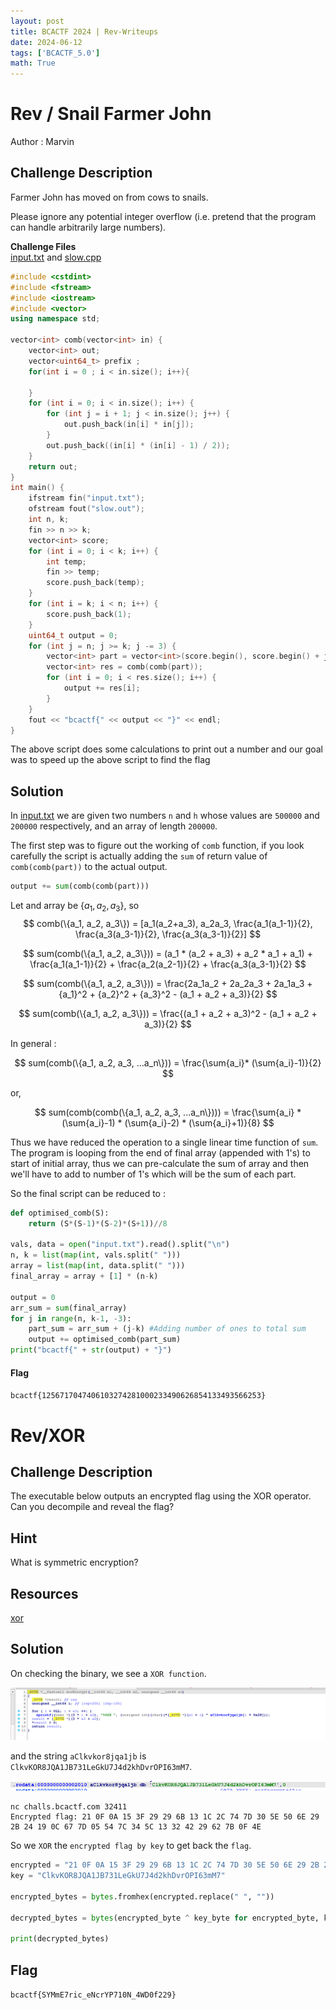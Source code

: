 ```yaml
---
layout: post
title: BCACTF 2024 | Rev-Writeups
date: 2024-06-12
tags: ['BCACTF_5.0']
math: True
---
```



# Rev / Snail Farmer John 
Author : Marvin 

## Challenge Description 
Farmer John has moved on from cows to snails.

Please ignore any potential integer overflow (i.e. pretend that the program can handle arbitrarily large numbers).

**Challenge Files**   
[input.txt]('../assets/rev/input.txt') and [slow.cpp](../assets/rev/slow.cpp)  

```C++
#include <cstdint>
#include <fstream>
#include <iostream>
#include <vector>
using namespace std;

vector<int> comb(vector<int> in) {
    vector<int> out;
    vector<uint64_t> prefix ; 
    for(int i = 0 ; i < in.size(); i++){
    	
    }
    for (int i = 0; i < in.size(); i++) {
        for (int j = i + 1; j < in.size(); j++) {
            out.push_back(in[i] * in[j]);
        }
        out.push_back((in[i] * (in[i] - 1) / 2));
    }
    return out;
}
int main() {
    ifstream fin("input.txt");
    ofstream fout("slow.out");
    int n, k;
    fin >> n >> k;
    vector<int> score;
    for (int i = 0; i < k; i++) {
        int temp;
        fin >> temp;
        score.push_back(temp);
    }
    for (int i = k; i < n; i++) {
        score.push_back(1);
    }
    uint64_t output = 0;
    for (int j = n; j >= k; j -= 3) {
        vector<int> part = vector<int>(score.begin(), score.begin() + j);
        vector<int> res = comb(comb(part));
        for (int i = 0; i < res.size(); i++) {
            output += res[i];
        }
    }
    fout << "bcactf{" << output << "}" << endl;
}
``` 
The above script does some calculations to print out a number and our goal was to speed up the above script to find the flag 

## Solution 

In [input.txt](../assets/rev//input.txt) we are given two numbers `n` and `h` whose values are `500000` and `200000` respectively, and an array of length `200000`.    

The first step was to figure out the working of `comb` function, if you look carefully the script is actually adding the `sum` of return value of `comb(comb(part))` to the actual output. 
```python
output += sum(comb(comb(part)))
```

Let and array be $\{a_1, a_2, a_3\}$, so 
$$
comb(\{a_1, a_2, a_3\}) = [a_1(a_2+a_3), a_2a_3, \frac{a_1(a_1-1)}{2}, \frac{a_3(a_3-1)}{2}, \frac{a_3(a_3-1)}{2}]
$$

$$
sum(comb(\{a_1, a_2, a_3\})) = (a_1 * (a_2 + a_3) + a_2 * a_1 + a_1) + \frac{a_1(a_1-1)}{2} + \frac{a_2(a_2-1)}{2} + \frac{a_3(a_3-1)}{2}
$$

$$
sum(comb(\{a_1, a_2, a_3\})) = \frac{2a_1a_2 + 2a_2a_3 + 2a_1a_3 + {a_1}^2 + {a_2}^2 + {a_3}^2 - (a_1 + a_2 + a_3)}{2}
$$

$$
sum(comb(\{a_1, a_2, a_3\})) = \frac{(a_1 + a_2 + a_3)^2 - (a_1 + a_2 + a_3)}{2}  
$$
  
In general :    

$$
sum(comb(\{a_1, a_2, a_3, ...a_n\})) = \frac{\sum{a_i}* (\sum{a_i}-1)}{2} 
$$   

or, 

$$
sum(comb(comb(\{a_1, a_2, a_3, ...a_n\}))) = \frac{\sum{a_i} * (\sum{a_i}-1) * (\sum{a_i}-2) * (\sum{a_i}+1)}{8}
$$     

Thus we have reduced the operation to a single linear time function of `sum`. The program is looping from the end of final array (appended with 1's) to start of initial array, thus we can pre-calculate the sum of array and then we'll have to add to number of 1's which will be the sum of each part. 

So the final script can be reduced to : 
```python
def optimised_comb(S):
    return (S*(S-1)*(S-2)*(S+1))//8

vals, data = open("input.txt").read().split("\n")
n, k = list(map(int, vals.split(" ")))
array = list(map(int, data.split(" ")))
final_array = array + [1] * (n-k) 

output = 0 
arr_sum = sum(final_array)
for j in range(n, k-1, -3):
    part_sum = arr_sum + (j-k) #Adding number of ones to total sum 
    output += optimised_comb(part_sum)
print("bcactf{" + str(output) + "}") 
```  

#### Flag 
`bcactf{1256717047406103274281000233490626854133493566253}`

# Rev/XOR
## Challenge Description
The executable below outputs an encrypted flag using the XOR operator. Can you decompile and reveal the flag?

## Hint
What is symmetric encryption?

## Resources
[xor](../assets/scripts/xor/xor)

## Solution
On checking the binary, we see a `XOR function`.

![alt text](./assets/images/rev-XOR/xorEncrypt.png)

and the string `aClkvkor8jqa1jb` is `ClkvKOR8JQA1JB731LeGkU7J4d2khDvrOPI63mM7`.

![alt text](./assets/images/rev-XOR/key.png)

``` console
nc challs.bcactf.com 32411
Encrypted flag: 21 0F 0A 15 3F 29 29 6B 13 1C 2C 74 7D 30 5E 50 6E 29 2B 24 19 0C 67 7D 05 54 7C 34 5C 13 32 42 29 62 7B 0F 4E 
```

So we `XOR` the `encrypted flag by key` to get back the `flag`.

``` python
encrypted = "21 0F 0A 15 3F 29 29 6B 13 1C 2C 74 7D 30 5E 50 6E 29 2B 24 19 0C 67 7D 05 54 7C 34 5C 13 32 42 29 62 7B 0F 4E"
key = "ClkvKOR8JQA1JB731LeGkU7J4d2khDvrOPI63mM7"

encrypted_bytes = bytes.fromhex(encrypted.replace(" ", ""))

decrypted_bytes = bytes(encrypted_byte ^ key_byte for encrypted_byte, key_byte in zip(encrypted_bytes, key.encode()))

print(decrypted_bytes)
```
## Flag
`bcactf{SYMmE7ric_eNcrYP710N_4WD0f229}`